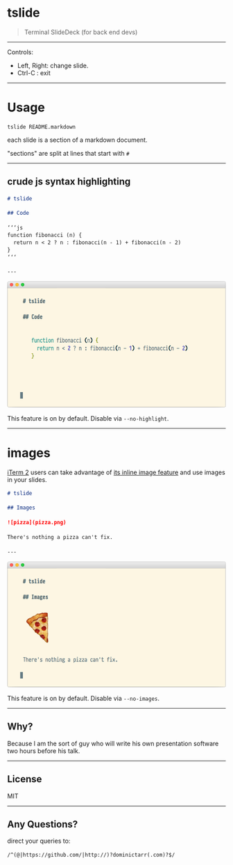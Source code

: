 # tslide

> Terminal SlideDeck (for back end devs)

---

Controls: 
  * Left, Right: change slide.
  * Ctrl-C     : exit

---

# Usage

```
tslide README.markdown
```

each slide is a section of a markdown document.

"sections" are split at lines that start with `#`

---

## crude js syntax highlighting

```md
# tslide

## Code

‘‘‘js
function fibonacci (n) {
  return n < 2 ? n : fibonacci(n - 1) + fibonacci(n - 2)
}
‘‘‘

---
```

![Demo Code](demo-code.png)

This feature is on by default. Disable via `--no-highlight`.

---

# images

[iTerm 2](https://www.iterm2.com) users can 
take advantage of [its inline image feature](https://www.iterm2.com/images.html) and use 
images in your slides.

```md
# tslide

## Images

![pizza](pizza.png)

There's nothing a pizza can't fix.

---
```

![Demo Images](demo-images.png)

This feature is on by default. Disable via `--no-images`.

---

## Why?

Because I am the sort of guy who will write his own 
presentation software two hours before his talk.

---

## License

MIT

---

## Any Questions?

direct your queries to:

`/^(@|https://github.com/|http://)?dominictarr(.com)?$/`
